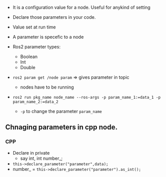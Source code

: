 * It is a configuration value for a node. Useful for anykind of setting
* Declare those parameters in your code.
* Value set at run time
* A parameter is specefic to a node
* Ros2 parameter types:
    * Boolean
    * Int
    * Double

* `ros2 param get /node param` => gives parameter in topic
    * nodes have to be running

* `ros2 run pkg_name node_name --ros-args -p param_name_1:=data_1 -p param_name_2:=data_2`
    * `-p` to change the parameter `param_name`

## Chnaging parameters in cpp node.

### CPP

* Declare in private
    * say int, int number_;
* `this->declare_parameter("parameter",data);`
* number_ = `this->declare_parameter("parameter").as_int();`
















